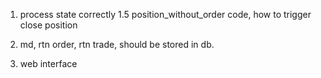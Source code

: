 
1. process state correctly
1.5 position_without_order code, 
    how to trigger close position

3. md, rtn order, rtn trade, should be stored in db.

10. web interface